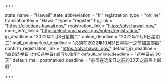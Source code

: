 +++

state_name = "Hawaii"
state_abbreviation = "hi"
registration_type = "online"
translationKey = "Hawaii"
type = "register"
hp_link = "https://elections.hawaii.gov/"
registration_link = "https://olvr.hawaii.gov/"
more_info_link = "https://elections.hawaii.gov/voters/registration/"
ip_deadline = "2022年11月8日星期二"
online_deadline = "2022年11月8日星期二"
mail_postmarked_deadline = "必须在2022年10月31日星期一之前加盖邮戳"
confirm_registration_link = "https://olvr.hawaii.gov/"
default_ip_deadline = "直到选举日 (包括选举日) 都可以使用"
default_online_deadline = "选举日前 30 天"
default_mail_postmarked_deadline = "必须在选举日之前的30天之前盖上邮戳"

+++